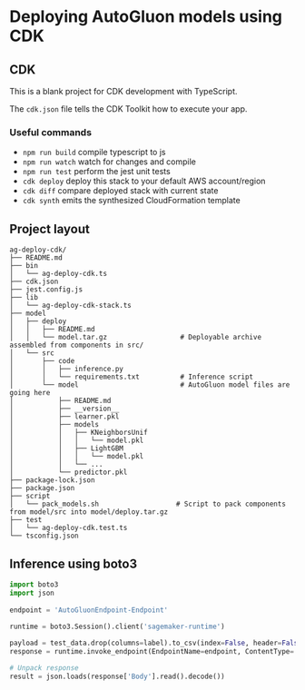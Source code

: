 # Deploying AutoGluon models using CDK

## CDK
This is a blank project for CDK development with TypeScript.

The `cdk.json` file tells the CDK Toolkit how to execute your app.

### Useful commands

* `npm run build`   compile typescript to js
* `npm run watch`   watch for changes and compile
* `npm run test`    perform the jest unit tests
* `cdk deploy`      deploy this stack to your default AWS account/region
* `cdk diff`        compare deployed stack with current state
* `cdk synth`       emits the synthesized CloudFormation template

## Project layout
```plain
ag-deploy-cdk/
├── README.md
├── bin
│   └── ag-deploy-cdk.ts
├── cdk.json
├── jest.config.js
├── lib
│   └── ag-deploy-cdk-stack.ts
├── model
│   ├── deploy
│   │   ├── README.md
│   │   └── model.tar.gz                  # Deployable archive assembled from components in src/
│   └── src
│       ├── code
│       │   ├── inference.py
│       │   └── requirements.txt          # Inference script
│       └── model                         # AutoGluon model files are going here
│           ├── README.md
│           ├── __version__
│           ├── learner.pkl
│           ├── models
│           │   ├── KNeighborsUnif
│           │   │   └── model.pkl
│           │   ├── LightGBM
│           │   │   └── model.pkl
│           │   └── ...
│           └── predictor.pkl
├── package-lock.json
├── package.json
├── script
│   └── pack_models.sh                   # Script to pack components from model/src into model/deploy.tar.gz
├── test
│   └── ag-deploy-cdk.test.ts
└── tsconfig.json
```

## Inference using boto3
```python
import boto3
import json
 
endpoint = 'AutoGluonEndpoint-Endpoint'
 
runtime = boto3.Session().client('sagemaker-runtime')

payload = test_data.drop(columns=label).to_csv(index=False, header=False)
response = runtime.invoke_endpoint(EndpointName=endpoint, ContentType='text/csv', Body=payload)

# Unpack response
result = json.loads(response['Body'].read().decode())
```
